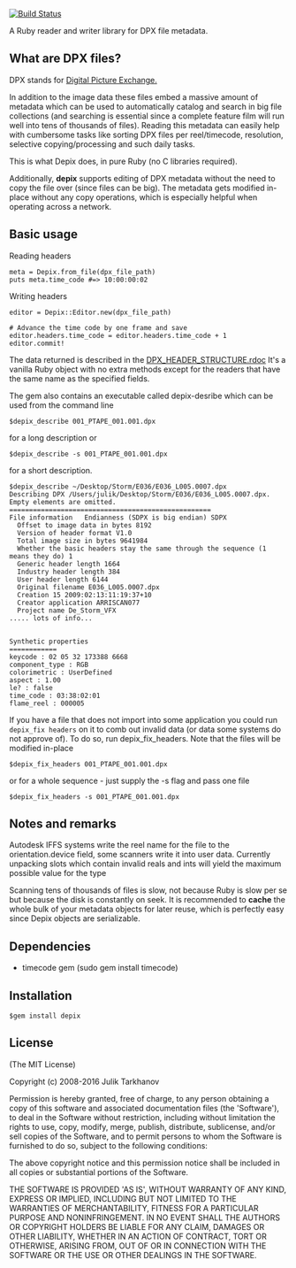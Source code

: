 [![Build Status](https://travis-ci.org/guerilla-di/depix.svg?branch=master)](https://travis-ci.org/guerilla-di/depix)

A Ruby reader and writer library for DPX file metadata.

## What are DPX files?

DPX stands for [Digital Picture Exchange.](http://en.wikipedia.org/wiki/Digital_Picture_Exchange)

In addition to the image data these files embed a massive amount of metadata which can be used to
automatically catalog and search in big file collections (and searching is essential since a complete
feature film will run well into tens of thousands of files). Reading this metadata can easily help with
cumbersome tasks like sorting DPX files per reel/timecode, resolution, selective copying/processing and such daily tasks.

This is what Depix does, in pure Ruby (no C libraries required).

Additionally, **depix** supports editing of DPX metadata without the need to copy the file over (since files can
be big). The metadata gets modified in-place without any copy operations, which is especially helpful when operating across a network.

## Basic usage

Reading headers

    meta = Depix.from_file(dpx_file_path)
    puts meta.time_code #=> 10:00:00:02

Writing headers
  
    editor = Depix::Editor.new(dpx_file_path)
    
    # Advance the time code by one frame and save
    editor.headers.time_code = editor.headers.time_code + 1
    editor.commit!
  
The data returned is described in the [DPX_HEADER_STRUCTURE.rdoc](DPX_HEADER_STRUCTURE.rdoc)
It's a vanilla Ruby object with no extra methods except for the readers that
have the same name as the specified fields.

The gem also contains an executable called depix-desribe which can be used from the command line
  
    $depix_describe 001_PTAPE_001.001.dpx

for a long description or 

    $depix_describe -s 001_PTAPE_001.001.dpx 

for a short description.

    $depix_describe ~/Desktop/Storm/E036/E036_L005.0007.dpx
    Describing DPX /Users/julik/Desktop/Storm/E036/E036_L005.0007.dpx. Empty elements are omitted.
    ===================================================
    File information   Endianness (SDPX is big endian) SDPX
      Offset to image data in bytes 8192
      Version of header format V1.0
      Total image size in bytes 9641984
      Whether the basic headers stay the same through the sequence (1 means they do) 1
      Generic header length 1664
      Industry header length 384
      User header length 6144
      Original filename E036_L005.0007.dpx
      Creation 15 2009:02:13:11:19:37+10
      Creator application ARRISCAN077
      Project name De_Storm_VFX
    ..... lots of info...
    
    
    Synthetic properties
    ============
    keycode : 02 05 32 173388 6668
    component_type : RGB
    colorimetric : UserDefined
    aspect : 1.00
    le? : false
    time_code : 03:38:02:01
    flame_reel : 000005

If you have a file that does not import into some application you could run `depix_fix headers` on it to comb
out invalid data (or data some systems do not approve of). To do so, run depix_fix_headers. Note that the files
will be modified in-place

    $depix_fix_headers 001_PTAPE_001.001.dpx

or for a whole sequence - just supply the -s flag and pass one file

    $depix_fix_headers -s 001_PTAPE_001.001.dpx


## Notes and remarks

Autodesk IFFS systems write the reel name for the file to the orientation.device field, some scanners write it into user data.
Currently unpacking slots which contain invalid reals and ints will yield the maximum possible value for the type

Scanning tens of thousands of files is slow, not because Ruby is slow per se but because the disk is constantly
on seek. It is recommended to **cache** the whole bulk of your metadata objects for later reuse, which is perfectly
easy since Depix objects are serializable.

## Dependencies

* timecode gem (sudo gem install timecode)

## Installation

    $gem install depix

## License

(The MIT License)

Copyright (c) 2008-2016 Julik Tarkhanov

Permission is hereby granted, free of charge, to any person obtaining
a copy of this software and associated documentation files (the
'Software'), to deal in the Software without restriction, including
without limitation the rights to use, copy, modify, merge, publish,
distribute, sublicense, and/or sell copies of the Software, and to
permit persons to whom the Software is furnished to do so, subject to
the following conditions:

The above copyright notice and this permission notice shall be
included in all copies or substantial portions of the Software.

THE SOFTWARE IS PROVIDED 'AS IS', WITHOUT WARRANTY OF ANY KIND,
EXPRESS OR IMPLIED, INCLUDING BUT NOT LIMITED TO THE WARRANTIES OF
MERCHANTABILITY, FITNESS FOR A PARTICULAR PURPOSE AND NONINFRINGEMENT.
IN NO EVENT SHALL THE AUTHORS OR COPYRIGHT HOLDERS BE LIABLE FOR ANY
CLAIM, DAMAGES OR OTHER LIABILITY, WHETHER IN AN ACTION OF CONTRACT,
TORT OR OTHERWISE, ARISING FROM, OUT OF OR IN CONNECTION WITH THE
SOFTWARE OR THE USE OR OTHER DEALINGS IN THE SOFTWARE.
